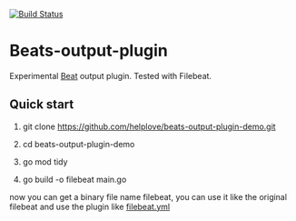 [![Build Status](https://travis-ci.org/s12v/awsbeats.svg?branch=master)](https://travis-ci.org/s12v/awsbeats)

# Beats-output-plugin

Experimental [Beat](https://github.com/elastic/beats) output plugin.
Tested with Filebeat.

## Quick start


1. git clone https://github.com/helplove/beats-output-plugin-demo.git

2. cd beats-output-plugin-demo

3. go mod tidy

4. go build -o filebeat main.go

now you can get a binary file name filebeat, you can use it like the original filebeat and use the plugin like [filebeat.yml](example/fileout/filebeat.yml)
